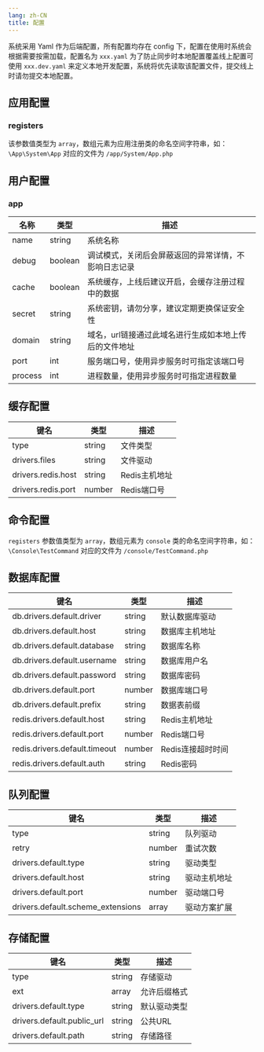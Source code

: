```yaml
---
lang: zh-CN
title: 配置
---
```


系统采用 Yaml 作为后端配置，所有配置均存在 config 下，配置在使用时系统会根据需要按需加载，配置名为 `xxx.yaml` 为了防止同步时本地配置覆盖线上配置可使用 `xxx.dev.yaml` 来定义本地开发配置，系统将优先读取该配置文件，提交线上时请勿提交本地配置。

## 应用配置

<Badge text="app.yaml" />


### registers

该参数值类型为 `array`，数组元素为应用注册类的命名空间字符串，如：`\App\System\App` 对应的文件为 `/app/System/App.php`

## 用户配置

<Badge text="use.yaml" />

### app

| 名称 | 类型 | 描述 |
|--|-----|-----|
| name | string | 系统名称 |
| debug | boolean | 调试模式，关闭后会屏蔽返回的异常详情，不影响日志记录 |
| cache | boolean | 系统缓存，上线后建议开启，会缓存注册过程中的数据 |
| secret | string | 系统密钥，请勿分享，建议定期更换保证安全性 |
| domain | string | 域名，url链接通过此域名进行生成如本地上传后的文件地址 |
| port | int | 服务端口号，使用异步服务时可指定该端口号 |
| process | int | 进程数量，使用异步服务时可指定进程数量 |

## 缓存配置

<Badge text="cache.yaml" />


| 键名 | 类型 | 描述 |
| -- | --- | --- |
| type | string | 文件类型 |
| drivers.files | string | 文件驱动 |
| drivers.redis.host | string | Redis主机地址 |
| drivers.redis.port | number | Redis端口号 |

## 命令配置

<Badge text="command.yaml" />

`registers` 参数值类型为 `array`，数组元素为 `console` 类的命名空间字符串，如：`\Console\TestCommand`
对应的文件为 `/console/TestCommand.php`

## 数据库配置

<Badge text="database.yaml" />

| 键名                            | 类型     | 描述          |
|-------------------------------|--------|-------------|
| db.drivers.default.driver     | string | 默认数据库驱动     |
| db.drivers.default.host       | string | 数据库主机地址     |
| db.drivers.default.database   | string | 数据库名称       |
| db.drivers.default.username   | string | 数据库用户名      |
| db.drivers.default.password   | string | 数据库密码       |
| db.drivers.default.port       | number | 数据库端口号      |
| db.drivers.default.prefix     | string | 数据表前缀       |
| redis.drivers.default.host    | string | Redis主机地址   |
| redis.drivers.default.port    | number | Redis端口号    |
| redis.drivers.default.timeout | number | Redis连接超时时间 |
| redis.drivers.default.auth    | string | Redis密码     |

## 队列配置

<Badge text="queue.yaml" />

| 键名 | 类型 | 描述     |
| --- | --- |--------|
| type | string | 队列驱动   |
| retry | number | 重试次数   |
| drivers.default.type | string | 驱动类型   |
| drivers.default.host | string | 驱动主机地址 |
| drivers.default.port | number | 驱动端口号  |
| drivers.default.scheme_extensions | array | 驱动方案扩展 |

## 存储配置

<Badge text="storage.yaml" />

| 键名 | 类型 | 描述 |
| --- | --- | -- |
| type | string | 存储驱动 |
| ext | array | 允许后缀格式 |
| drivers.default.type | string | 默认驱动类型 |
| drivers.default.public_url | string | 公共URL |
| drivers.default.path | string | 存储路径 |